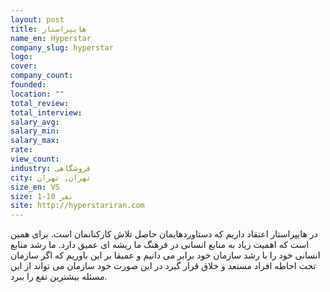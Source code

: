 ```yaml
---
layout: post
title: هایپراستار
name_en: Hyperstar
company_slug: hyperstar
logo: 
cover: 
company_count:
founded:
location: ""
total_review: 
total_interview: 
salary_avg: 
salary_min: 
salary_max: 
rate: 
view_count: 
industry: فروشگاهی
city: تهران, تهران
size_en: VS
size: 1-10 نفر
site: http://hyperstariran.com
---
```


در هایپراستار اعتقاد داریم که دستاوردهایمان حاصل تلاش کارکنانمان است. برای همین است که اهمیت زیاد به منابع انسانی در فرهنگ ما ریشه ای عمیق دارد. ما رشد منابع انسانی خود را با رشد سازمان خود برابر می دانیم و عمیقا بر این باوریم که اگر سازمان تحت احاطه افراد مستعد و خلاق قرار گیرد در این صورت خود سازمان می تواند از این مسئله بیشترین نفع را ببرد.
